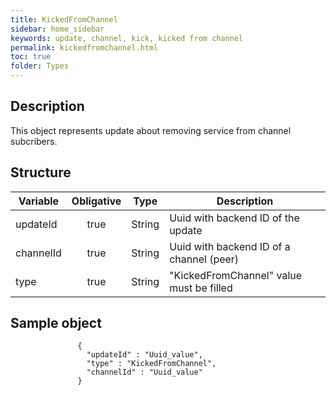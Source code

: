 ```yaml
---
title: KickedFromChannel
sidebar: home_sidebar
keywords: update, channel, kick, kicked from channel
permalink: kickedfromchannel.html
toc: true
folder: Types
---
```


## Description

<p> This object represents update  about removing service from channel subcribers.
</p>

## Structure

| Variable  | Obligative  |Type| Description
|---|:---:|---|---|
| updateId  | true |String| Uuid with backend ID of the update |
| channelId  | true |String| Uuid with backend ID of a channel (peer) |
| type  | true | String | "KickedFromChannel" value must be filled

## Sample object

```
               {
                 "updateId" : "Uuid_value",
                 "type" : "KickedFromChannel",
                 "channelId" : "Uuid_value"
               }
```
